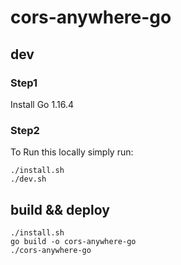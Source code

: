 # cors-anywhere-go
## dev
### Step1 
Install Go 1.16.4

### Step2
To Run this locally simply run:
```
./install.sh
./dev.sh
```

## build && deploy
```
./install.sh
go build -o cors-anywhere-go
./cors-anywhere-go
```


